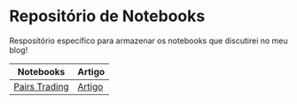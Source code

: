 # Repositório de Notebooks

Respositório específico para armazenar os notebooks que discutirei no meu blog!

Notebooks | Artigo
----------|-------
[Pairs Trading](https://github.com/gabrielp18/quant_notebooks/blob/main/Notebook%20Pairs%20Trading.ipynb) | [Artigo](https://gabrielp18.github.io/2024/1/19/pairs-trading.html)
